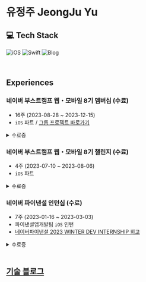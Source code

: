 # 유정주 JeongJu Yu

## 💻 Tech Stack
![iOS](https://img.shields.io/badge/iOS-007AFF?style=for-the-badge) ![Swift](https://img.shields.io/badge/swift-F54A2A?style=for-the-badge) ![Blog](https://jeong9216.tistory.com/)

</br>

## Experiences
### 네이버 부스트캠프 웹・모바일 8기 멤버십 (수료)
- 16주 (2023-08-28 ~ 2023-12-15)
- `iOS` 파트 / [그룹 프로젝트 바로가기](https://github.com/boostcampwm2023/iOS02-moti)
<details>
<summary>수료증</summary>
<div markdown="1">

<img width="720" alt="무제" src="https://github.com/jeongju9216/jeongju9216/assets/89075274/62d341cf-5c86-41a2-ad52-d8975fd8dc95">

</div>
</details>

### 네이버 부스트캠프 웹・모바일 8기 챌린지 (수료)
- 4주 (2023-07-10 ~ 2023-08-06)
- `iOS` 파트
<details>
<summary>수료증</summary>
<div markdown="1">
  
<img width="720" alt="무제" src="https://github.com/jeongju9216/jeongju9216/assets/89075274/2275b383-094b-4b71-9eed-10ec95457580">

</div>
</details>


### 네이버 파이낸셜 인턴십 (수료)
- 7주 (2023-01-16 ~ 2023-03-03)
- 파이낸셜앱개발팀 `iOS` 인턴
- [네이버파이낸셜 2023 WINTER DEV INTERNSHIP 회고](https://jeong9216.tistory.com/653#인턴-과정에서-배운-점)
<details>
<summary>수료증</summary>
<div markdown="1">

<img width="720" alt="네이버파이낸셜-수료증" src="https://github.com/jeongju9216/jeongju9216/assets/89075274/95f67cec-a20c-41e1-87e3-7e29e9ff019c">

</div>
</details>
  
</br>

## [기술 블로그](https://jeong9216.tistory.com/category)
